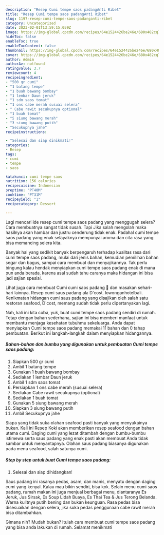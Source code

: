 ```yaml
---
description: "Resep Cumi tempe saos padangAnti Ribet"
title: "Resep Cumi tempe saos padangAnti Ribet"
slug: 1197-resep-cumi-tempe-saos-padanganti-ribet
category: Uncategorized
date: 2023-02-01T13:59:15.059Z
image: https://img-global.cpcdn.com/recipes/64e1524426be246e/680x482cq70/cumi-tempe-saos-padang-foto-resep-utama.jpg
hideToc: false
enableToc: true
enableTocContent: false
thumbnail: https://img-global.cpcdn.com/recipes/64e1524426be246e/680x482cq70/cumi-tempe-saos-padang-foto-resep-utama.jpg
cover: https://img-global.cpcdn.com/recipes/64e1524426be246e/680x482cq70/cumi-tempe-saos-padang-foto-resep-utama.jpg
author: Admin
authorAv: notfound
ratingvalue: 3.7
reviewcount: 4
recipeingredient:
- "500 gr cumi"
- "1 batang tempe"
- "1 buah bawang bombay"
- "1 lembar Daun jeruk"
- "1 sdm saos tomat"
- "1 ons cabe merah susuai selera"
- " Cabe rawit secukupnya optional"
- "1 buah tomat"
- "5 siung bawang merah"
- "3 siung bawang putih"
- "Secukupnya jahe"
recipeinstructions:

- "Selesai dan siap dinikmati!"
categories:
- Resep
tags:
- cumi
- tempe
- saos

katakunci: cumi tempe saos 
nutrition: 156 calories
recipecuisine: Indonesian
preptime: "PT40M"
cooktime: "PT31M"
recipeyield: "1"
recipecategory: Dessert

---
```



Lagi mencari ide resep cumi tempe saos padang yang menggugah selera? Cara membuatnya sangat tidak susah. Tapi Jika salah mengolah maka hasilnya akan hambar dan justru cenderung tidak enak. Padahal cumi tempe saos padang yang enak selayaknya mempunyai aroma dan cita rasa yang bisa memancing selera kita.


Banyak hal yang sedikit banyak berpengaruh terhadap kualitas rasa dari cumi tempe saos padang, mulai dari jenis bahan, kemudian pemilihan bahan segar dan bagus, sampai cara membuat dan menyajikannya. Tak perlu bingung kalau hendak menyiapkan cumi tempe saos padang enak di mana pun anda berada, karena asal sudah tahu caranya maka hidangan ini bisa jadi sajian spesial.

Lihat juga cara membuat Cumi cumi saos padang 🦑 dan masakan sehari-hari lainnya. Resep cumi saus padang ala D&#39;cost. lowonganhotelbali. Kenikmatan hidangan cumi saus padang yang disajikan oleh salah satu restoran seafood, D&#39;cost, memang sudah tidak perlu dipertanyakan lagi.


Nah, kali ini kita coba, yuk, buat cumi tempe saos padang sendiri di rumah. Tetap dengan bahan sederhana, sajian ini bisa memberi manfaat untuk membantu menjaga kesehatan tubuhmu sekeluarga. Anda dapat menyiapkan Cumi tempe saos padang memakai 11 bahan dan 0 tahap pembuatan. Berikut ini langkah-langkah dalam menyiapkan hidangannya.

<!--inarticleads1-->

##### Bahan-bahan dan bumbu yang digunakan untuk pembuatan Cumi tempe saos padang:

1. Siapkan 500 gr cumi
1. Ambil 1 batang tempe
1. Gunakan 1 buah bawang bombay
1. Sediakan 1 lembar Daun jeruk
1. Ambil 1 sdm saos tomat
1. Persiapkan 1 ons cabe merah (susuai selera)
1. Sediakan  Cabe rawit secukupnya (optional)
1. Sediakan 1 buah tomat
1. Gunakan 5 siung bawang merah
1. Siapkan 3 siung bawang putih
1. Ambil Secukupnya jahe


Siapa yang tidak suka olahan seafood pasti banyak yang menyukainya bukan. Kali ini Resep Koki akan memberikan resep seafood dengan bahan utama cumi. Daging cumi yang lezat ditambah dengan bumbu-bumbu istimewa serta saus padang yang enak pasti akan membuat Anda tidak sambar untuk menyantapnya. Olahan saus padang biasanya digunakan pada menu seafood, salah satunya cumi. 

<!--inarticleads2-->

##### Step by step untuk buat Cumi tempe saos padang:


1. Selesai dan siap dihidangkan!

Saus padang ini rasanya pedas, asam, dan manis, menyatu dengan daging cumi yang kenyal. Kalau mau bikin sendiri, bisa kok. Selain menu cumi saos padang, rumah makan ini juga menjual berbagai menu, diantaranya Es Jeruk, Jus Sirsak, Es Soup Lidah Buaya, Es Thai Tea &amp; Jus Terong Belanda. Warna kulitnya putih bening dan bukan keunguan. Rasa pedas bisa disesuaikan dengan selera, jika suka pedas penggunaan cabe rawit merah bisa ditambahkan. 

Gimana nih? Mudah bukan? Itulah cara membuat cumi tempe saos padang yang bisa anda lakukan di rumah. Selamat menikmati
